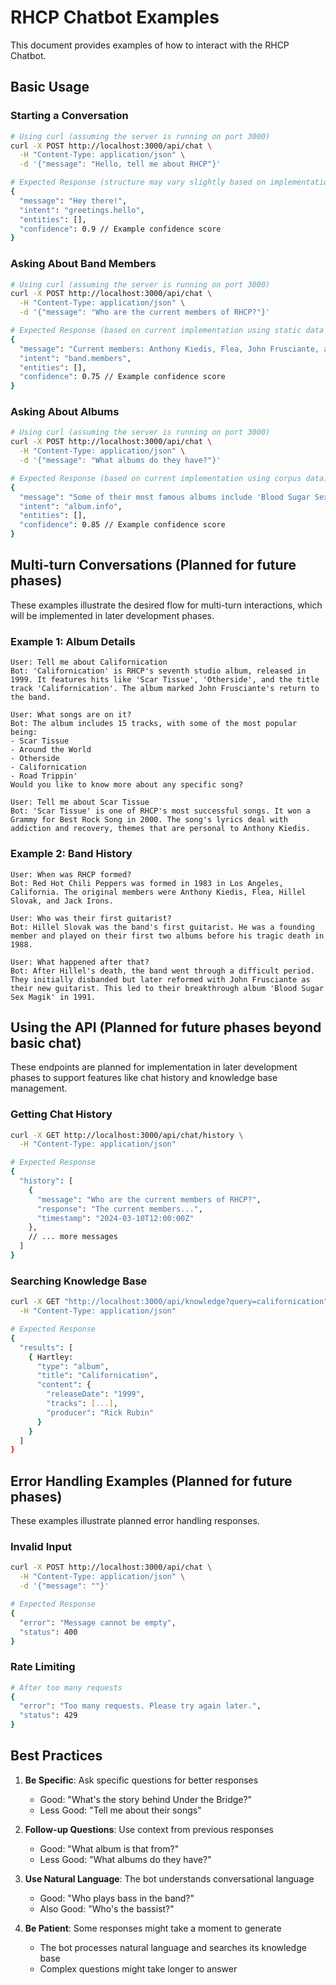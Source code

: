 # RHCP Chatbot Examples

This document provides examples of how to interact with the RHCP Chatbot.

## Basic Usage

### Starting a Conversation
```bash
# Using curl (assuming the server is running on port 3000)
curl -X POST http://localhost:3000/api/chat \
  -H "Content-Type: application/json" \
  -d '{"message": "Hello, tell me about RHCP"}'

# Expected Response (structure may vary slightly based on implementation details)
{
  "message": "Hey there!",
  "intent": "greetings.hello",
  "entities": [],
  "confidence": 0.9 // Example confidence score
}
```

### Asking About Band Members
```bash
# Using curl (assuming the server is running on port 3000)
curl -X POST http://localhost:3000/api/chat \
  -H "Content-Type: application/json" \
  -d '{"message": "Who are the current members of RHCP?"}'

# Expected Response (based on current implementation using static data for this intent)
{
  "message": "Current members: Anthony Kiedis, Flea, John Frusciante, and Chad Smith. Former notable members: Hillel Slovak, Jack Irons, Dave Navarro, Josh Klinghoffer.",
  "intent": "band.members",
  "entities": [],
  "confidence": 0.75 // Example confidence score
}
```

### Asking About Albums
```bash
# Using curl (assuming the server is running on port 3000)
curl -X POST http://localhost:3000/api/chat \
  -H "Content-Type: application/json" \
  -d '{"message": "What albums do they have?"}'

# Expected Response (based on current implementation using corpus data)
{
  "message": "Some of their most famous albums include 'Blood Sugar Sex Magik' (1991), 'Californication' (1999), 'By the Way' (2002), 'Stadium Arcadium' (2006), and 'Unlimited Love' (2022).",
  "intent": "album.info",
  "entities": [],
  "confidence": 0.85 // Example confidence score
}
```

## Multi-turn Conversations (Planned for future phases)

These examples illustrate the desired flow for multi-turn interactions, which will be implemented in later development phases.

### Example 1: Album Details
```
User: Tell me about Californication
Bot: 'Californication' is RHCP's seventh studio album, released in 1999. It features hits like 'Scar Tissue', 'Otherside', and the title track 'Californication'. The album marked John Frusciante's return to the band.

User: What songs are on it?
Bot: The album includes 15 tracks, with some of the most popular being:
- Scar Tissue
- Around the World
- Otherside
- Californication
- Road Trippin'
Would you like to know more about any specific song?

User: Tell me about Scar Tissue
Bot: 'Scar Tissue' is one of RHCP's most successful songs. It won a Grammy for Best Rock Song in 2000. The song's lyrics deal with addiction and recovery, themes that are personal to Anthony Kiedis.
```

### Example 2: Band History
```
User: When was RHCP formed?
Bot: Red Hot Chili Peppers was formed in 1983 in Los Angeles, California. The original members were Anthony Kiedis, Flea, Hillel Slovak, and Jack Irons.

User: Who was their first guitarist?
Bot: Hillel Slovak was the band's first guitarist. He was a founding member and played on their first two albums before his tragic death in 1988.

User: What happened after that?
Bot: After Hillel's death, the band went through a difficult period. They initially disbanded but later reformed with John Frusciante as their new guitarist. This led to their breakthrough album 'Blood Sugar Sex Magik' in 1991.
```

## Using the API (Planned for future phases beyond basic chat)

These endpoints are planned for implementation in later development phases to support features like chat history and knowledge base management.

### Getting Chat History
```bash
curl -X GET http://localhost:3000/api/chat/history \
  -H "Content-Type: application/json"

# Expected Response
{
  "history": [
    {
      "message": "Who are the current members of RHCP?",
      "response": "The current members...",
      "timestamp": "2024-03-10T12:00:00Z"
    },
    // ... more messages
  ]
}
```

### Searching Knowledge Base
```bash
curl -X GET "http://localhost:3000/api/knowledge?query=californication" \
  -H "Content-Type: application/json"

# Expected Response
{
  "results": [
    { Hartley:
      "type": "album",
      "title": "Californication",
      "content": {
        "releaseDate": "1999",
        "tracks": [...],
        "producer": "Rick Rubin"
      }
    }
  ]
}
```

## Error Handling Examples (Planned for future phases)

These examples illustrate planned error handling responses.

### Invalid Input
```bash
curl -X POST http://localhost:3000/api/chat \
  -H "Content-Type: application/json" \
  -d '{"message": ""}'

# Expected Response
{
  "error": "Message cannot be empty",
  "status": 400
}
```

### Rate Limiting
```bash
# After too many requests
{
  "error": "Too many requests. Please try again later.",
  "status": 429
}
```

## Best Practices

1. **Be Specific**: Ask specific questions for better responses
   - Good: "What's the story behind Under the Bridge?"
   - Less Good: "Tell me about their songs"

2. **Follow-up Questions**: Use context from previous responses
   - Good: "What album is that from?"
   - Less Good: "What albums do they have?"

3. **Use Natural Language**: The bot understands conversational language
   - Good: "Who plays bass in the band?"
   - Also Good: "Who's the bassist?"

4. **Be Patient**: Some responses might take a moment to generate
   - The bot processes natural language and searches its knowledge base
   - Complex questions might take longer to answer 